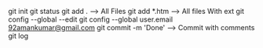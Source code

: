 git init
git status
git add . --> All Files
git add *.htm --> All files With ext
git config --global --edit
git config --global user.email 92amankumar@gmail.com
git commit -m 'Done' --> Commit with comments
git log